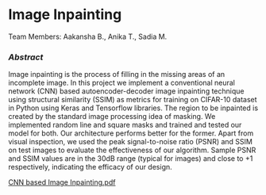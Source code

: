 # Image Inpainting

Team Members: Aakansha B., Anika T., Sadia M.

### *Abstract*

Image inpainting is the process of filling in the missing
areas of an incomplete image. In this project we implement
a conventional neural network (CNN) based
autoencoder-decoder image inpainting technique using
structural similarity (SSIM) as metrics for training on
CIFAR-10 dataset in Python using Keras and Tensorflow
libraries. The region to be inpainted is created by the
standard image processing idea of masking. We
implemented random line and square masks and trained and
tested our model for both. Our architecture performs better
for the former. Apart from visual inspection, we used the
peak signal-to-noise ratio (PSNR) and SSIM on test images
to evaluate the effectiveness of our algorithm. Sample
PSNR and SSIM values are in the 30dB range (typical for
images) and close to +1 respectively, indicating the efficacy
of our design. 

[CNN based Image Inpainting.pdf](https://github.com/Supova/Python-Image-Inpainting/blob/main/CNN%20based%20Image%20Inpainting.pdf)
